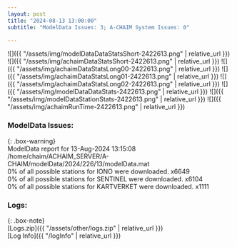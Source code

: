 ```yaml
---
layout: post
title: "2024-08-13 13:00:00"
subtitle: "ModelData Issues: 3; A-CHAIM System Issues: 0"

---
```


![]({{ "/assets/img/modelDataDataStatsShort-2422613.png" | relative_url }})
![]({{ "/assets/img/achaimDataStatsShort-2422613.png" | relative_url }})
![]({{ "/assets/img/achaimDataStatsLong00-2422613.png" | relative_url }})
![]({{ "/assets/img/achaimDataStatsLong01-2422613.png" | relative_url }})
![]({{ "/assets/img/achaimDataStatsLong02-2422613.png" | relative_url }})
![]({{ "/assets/img/modelDataDataStats-2422613.png" | relative_url }})
![]({{ "/assets/img/modelDataStationStats-2422613.png" | relative_url }})
![]({{ "/assets/img/achaimRunTime-2422613.png" | relative_url }})


### ModelData Issues:  
  
{: .box-warning}  
 ModelData report for 13-Aug-2024 13:15:08   
 /home/chaim/ACHAIM_SERVER/A-CHAIM/modelData/2024/226/13/modelData.mat   
 0% of all possible stations for IONO were downloaded. x6649   
 0% of all possible stations for SENTINEL were downloaded. x6104   
 0% of all possible stations for KARTVERKET were downloaded. x1111   
  


### Logs:  
  
{: .box-note}  
[Logs.zip]({{ "/assets/other/logs.zip" | relative_url }})  
[Log Info]({{ "/logInfo" | relative_url }})  
